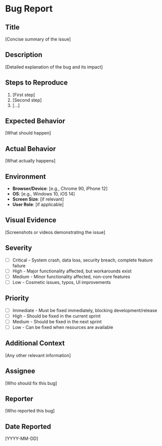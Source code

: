 # Bug Report

## Title
[Concise summary of the issue]

## Description
[Detailed explanation of the bug and its impact]

## Steps to Reproduce
1. [First step]
2. [Second step]
3. [...]

## Expected Behavior
[What should happen]

## Actual Behavior
[What actually happens]

## Environment
- **Browser/Device**: [e.g., Chrome 90, iPhone 12]
- **OS**: [e.g., Windows 10, iOS 14]
- **Screen Size**: [if relevant]
- **User Role**: [if applicable]

## Visual Evidence
[Screenshots or videos demonstrating the issue]

## Severity
- [ ] Critical - System crash, data loss, security breach, complete feature failure
- [ ] High - Major functionality affected, but workarounds exist
- [ ] Medium - Minor functionality affected, non-core features
- [ ] Low - Cosmetic issues, typos, UI improvements

## Priority
- [ ] Immediate - Must be fixed immediately, blocking development/release
- [ ] High - Should be fixed in the current sprint
- [ ] Medium - Should be fixed in the next sprint
- [ ] Low - Can be fixed when resources are available

## Additional Context
[Any other relevant information]

## Assignee
[Who should fix this bug]

## Reporter
[Who reported this bug]

## Date Reported
[YYYY-MM-DD]